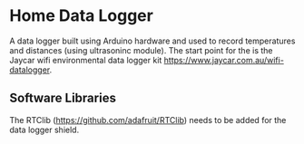 # Home Data Logger

A data logger built using Arduino hardware and used to record temperatures and distances (using ultrasoninc module). The start point  for the is the Jaycar wifi environmental data logger kit https://www.jaycar.com.au/wifi-datalogger.

## Software Libraries

The RTClib (https://github.com/adafruit/RTClib) needs to be added for the data logger shield.


